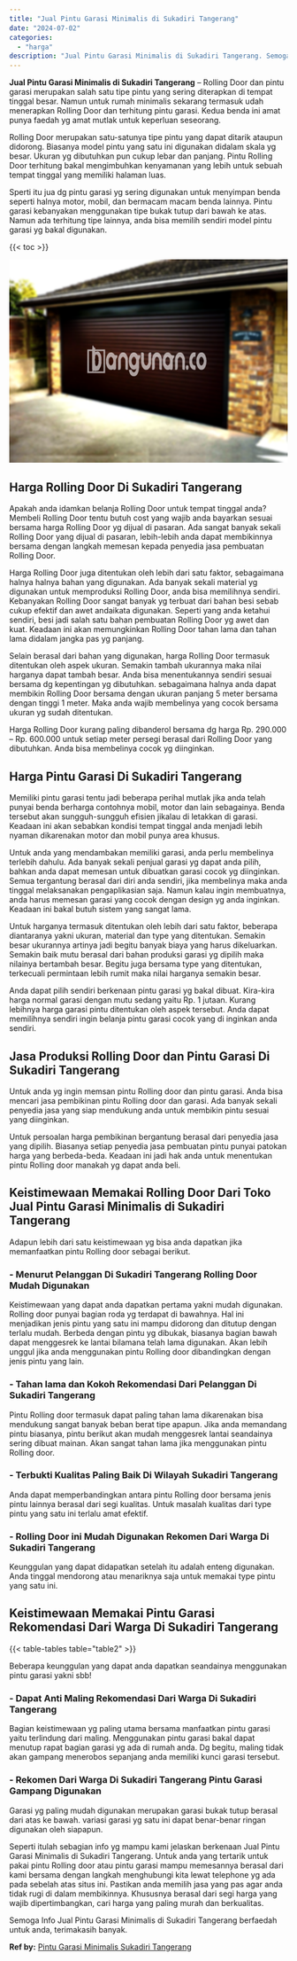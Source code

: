 ```yaml
---
title: "Jual Pintu Garasi Minimalis di Sukadiri Tangerang"
date: "2024-07-02"
categories: 
  - "harga"
description: "Jual Pintu Garasi Minimalis di Sukadiri Tangerang. Semoga Info Jual Pintu Garasi Minimalis di Sukadiri Tangerang berfaedah untuk anda, terimakasih banyak...."
---
```


**Jual Pintu Garasi Minimalis di Sukadiri Tangerang** – Rolling Door dan pintu garasi merupakan salah satu tipe pintu yang sering diterapkan di tempat tinggal besar. Namun untuk rumah minimalis sekarang termasuk udah menerapkan Rolling Door dan terhitung pintu garasi. Kedua benda ini amat punya faedah yg amat mutlak untuk keperluan seseorang.

Rolling Door merupakan satu-satunya tipe pintu yang dapat ditarik ataupun didorong. Biasanya model pintu yang satu ini digunakan didalam skala yg besar. Ukuran yg dibutuhkan pun cukup lebar dan panjang. Pintu Rolling Door terhitung bakal mengimbuhkan kenyamanan yang lebih untuk sebuah tempat tinggal yang memiliki halaman luas.

Sperti itu jua dg pintu garasi yg sering digunakan untuk menyimpan benda seperti halnya motor, mobil, dan bermacam macam benda lainnya. Pintu garasi kebanyakan menggunakan tipe bukak tutup dari bawah ke atas. Namun ada terhitung tipe lainnya, anda bisa memilih sendiri model pintu garasi yg bakal digunakan.

{{< toc >}}

![Jual Pintu Garasi Minimalis di Sukadiri Tangerang](/images/pintu-garasi-53.png)

## Harga Rolling Door Di Sukadiri Tangerang

Apakah anda idamkan belanja Rolling Door untuk tempat tinggal anda? Membeli Rolling Door tentu butuh cost yang wajib anda bayarkan sesuai bersama harga Rolling Door yg dijual di pasaran. Ada sangat banyak sekali Rolling Door yang dijual di pasaran, lebih-lebih anda dapat membikinnya bersama dengan langkah memesan kepada penyedia jasa pembuatan Rolling Door.

Harga Rolling Door juga ditentukan oleh lebih dari satu faktor, sebagaimana halnya halnya bahan yang digunakan. Ada banyak sekali material yg digunakan untuk memproduksi Rolling Door, anda bisa memilihnya sendiri. Kebanyakan Rolling Door sangat banyak yg terbuat dari bahan besi sebab cukup efektif dan awet andaikata digunakan. Seperti yang anda ketahui sendiri, besi jadi salah satu bahan pembuatan Rolling Door yg awet dan kuat. Keadaan ini akan memungkinkan Rolling Door tahan lama dan tahan lama didalam jangka pas yg panjang.

Selain berasal dari bahan yang digunakan, harga Rolling Door termasuk ditentukan oleh aspek ukuran. Semakin tambah ukurannya maka nilai harganya dapat tambah besar. Anda bisa menentukannya sendiri sesuai bersama dg kepentingan yg dibutuhkan. sebagaimana halnya anda dapat membikin Rolling Door bersama dengan ukuran panjang 5 meter bersama dengan tinggi 1 meter. Maka anda wajib membelinya yang cocok bersama ukuran yg sudah ditentukan.

Harga Rolling Door kurang paling dibanderol bersama dg harga Rp. 290.000 – Rp. 600.000 untuk setiap meter persegi berasal dari Rolling Door yang dibutuhkan. Anda bisa membelinya cocok yg diinginkan.

## Harga Pintu Garasi Di Sukadiri Tangerang

Memiliki pintu garasi tentu jadi beberapa perihal mutlak jika anda telah punyai benda berharga contohnya mobil, motor dan lain sebagainya. Benda tersebut akan sungguh-sungguh efisien jikalau di letakkan di garasi. Keadaan ini akan sebabkan kondisi tempat tinggal anda menjadi lebih nyaman dikarenakan motor dan mobil punya area khusus.

Untuk anda yang mendambakan memiliki garasi, anda perlu membelinya terlebih dahulu. Ada banyak sekali penjual garasi yg dapat anda pilih, bahkan anda dapat memesan untuk dibuatkan garasi cocok yg diinginkan. Semua tergantung berasal dari diri anda sendiri, jika membelinya maka anda tinggal melaksanakan pengaplikasian saja. Namun kalau ingin membuatnya, anda harus memesan garasi yang cocok dengan design yg anda inginkan. Keadaan ini bakal butuh sistem yang sangat lama.

Untuk harganya termasuk ditentukan oleh lebih dari satu faktor, beberapa diantaranya yakni ukuran, material dan type yang ditentukan. Semakin besar ukurannya artinya jadi begitu banyak biaya yang harus dikeluarkan. Semakin baik mutu berasal dari bahan produksi garasi yg dipilih maka nilainya bertambah besar. Begitu juga bersama type yang ditentukan, terkecuali permintaan lebih rumit maka nilai harganya semakin besar.

Anda dapat pilih sendiri berkenaan pintu garasi yg bakal dibuat. Kira-kira harga normal garasi dengan mutu sedang yaitu Rp. 1 jutaan. Kurang lebihnya harga garasi pintu ditentukan oleh aspek tersebut. Anda dapat memilihnya sendiri ingin belanja pintu garasi cocok yang di inginkan anda sendiri.

## Jasa Produksi Rolling Door dan Pintu Garasi Di Sukadiri Tangerang

Untuk anda yg ingin memsan pintu Rolling door dan pintu garasi. Anda bisa mencari jasa pembikinan pintu Rolling door dan garasi. Ada banyak sekali penyedia jasa yang siap mendukung anda untuk membikin pintu sesuai yang diinginkan.

Untuk persoalan harga pembikinan bergantung berasal dari penyedia jasa yang dipilih. Biasanya setiap penyedia jasa pembuatan pintu punyai patokan harga yang berbeda-beda. Keadaan ini jadi hak anda untuk menentukan pintu Rolling door manakah yg dapat anda beli.

## Keistimewaan Memakai Rolling Door Dari Toko Jual Pintu Garasi Minimalis di Sukadiri Tangerang

Adapun lebih dari satu keistimewaan yg bisa anda dapatkan jika memanfaatkan pintu Rolling door sebagai berikut.

### \- Menurut Pelanggan Di Sukadiri Tangerang Rolling Door Mudah Digunakan

Keistimewaan yang dapat anda dapatkan pertama yakni mudah digunakan. Rolling door punyai bagian roda yg terdapat di bawahnya. Hal ini menjadikan jenis pintu yang satu ini mampu didorong dan ditutup dengan terlalu mudah. Berbeda dengan pintu yg dibukak, biasanya bagian bawah dapat menggesrek ke lantai bilamana telah lama digunakan. Akan lebih unggul jika anda menggunakan pintu Rolling door dibandingkan dengan jenis pintu yang lain.

### \- Tahan lama dan Kokoh Rekomendasi Dari Pelanggan Di Sukadiri Tangerang

Pintu Rolling door termasuk dapat paling tahan lama dikarenakan bisa mendukung sangat banyak beban berat tipe apapun. Jika anda memandang pintu biasanya, pintu berikut akan mudah menggesrek lantai seandainya sering dibuat mainan. Akan sangat tahan lama jika menggunakan pintu Rolling door.

### \- Terbukti Kualitas Paling Baik Di Wilayah Sukadiri Tangerang

Anda dapat memperbandingkan antara pintu Rolling door bersama jenis pintu lainnya berasal dari segi kualitas. Untuk masalah kualitas dari type pintu yang satu ini terlalu amat efektif.

### \- Rolling Door ini Mudah Digunakan Rekomen Dari Warga Di Sukadiri Tangerang

Keunggulan yang dapat didapatkan setelah itu adalah enteng digunakan. Anda tinggal mendorong atau menariknya saja untuk memakai type pintu yang satu ini.

## Keistimewaan Memakai Pintu Garasi Rekomendasi Dari Warga Di Sukadiri Tangerang

{{< table-tables table="table2" >}}

Beberapa keunggulan yang dapat anda dapatkan seandainya menggunakan pintu garasi yakni sbb!

### \- Dapat Anti Maling Rekomendasi Dari Warga Di Sukadiri Tangerang

Bagian keistimewaan yg paling utama bersama manfaatkan pintu garasi yaitu terlindung dari maling. Menggunakan pintu garasi bakal dapat menutup rapat bagian garasi yg ada di rumah anda. Dg begitu, maling tidak akan gampang menerobos sepanjang anda memiliki kunci garasi tersebut.

### \- Rekomen Dari Warga Di Sukadiri Tangerang Pintu Garasi Gampang Digunakan

Garasi yg paling mudah digunakan merupakan garasi bukak tutup berasal dari atas ke bawah. variasi garasi yg satu ini dapat benar-benar ringan digunakan oleh siapapun.

Seperti itulah sebagian info yg mampu kami jelaskan berkenaan Jual Pintu Garasi Minimalis di Sukadiri Tangerang. Untuk anda yang tertarik untuk pakai pintu Rolling door atau pintu garasi mampu memesannya berasal dari kami bersama dengan langkah menghubungi kita lewat telephone yg ada pada sebelah atas situs ini. Pastikan anda memilih jasa yang pas agar anda tidak rugi di dalam membikinnya. Khususnya berasal dari segi harga yang wajib dipertimbangkan, cari harga yang paling murah dan berkualitas.

Semoga Info Jual Pintu Garasi Minimalis di Sukadiri Tangerang berfaedah untuk anda, terimakasih banyak.

**Ref by:** [Pintu Garasi Minimalis Sukadiri Tangerang](https://id.wikipedia.org/wiki/Pintu)
